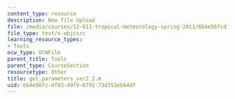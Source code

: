 ```yaml
---
content_type: resource
description: New file Upload
file: /media/courses/12-811-tropical-meteorology-spring-2011/6b4e56fcdf9349f9679273d351eb64df_get_parameters_ver2_2.m
file_type: text/x-objcsrc
learning_resource_types:
- Tools
ocw_type: OCWFile
parent_title: Tools
parent_type: CourseSection
resourcetype: Other
title: get_parameters_ver2_2.m
uid: 6b4e56fc-df93-49f9-6792-73d351eb64df
---
```

